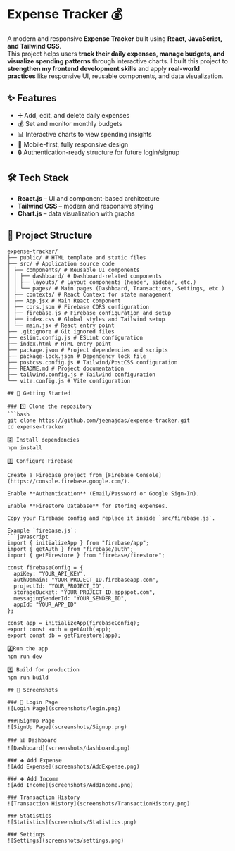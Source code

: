 # Expense Tracker 💰

A modern and responsive **Expense Tracker** built using **React, JavaScript, and Tailwind CSS**.  
This project helps users **track their daily expenses, manage budgets, and visualize spending patterns** through interactive charts.
I built this project to **strengthen my frontend development skills** and apply **real-world practices** like responsive UI, reusable components, and data visualization.

## ✨ Features
- ➕ Add, edit, and delete daily expenses  
- 💰 Set and monitor monthly budgets  
- 📊 Interactive charts to view spending insights  
- 📱 Mobile-first, fully responsive design  
- 🔒 Authentication-ready structure for future login/signup  

## 🛠️ Tech Stack
- **React.js**  – UI and component-based architecture  
- **Tailwind CSS** – modern and responsive styling  
- **Chart.js** – data visualization with graphs

## 📂 Project Structure
```text
expense-tracker/
├── public/ # HTML template and static files
├── src/ # Application source code
│ ├── components/ # Reusable UI components
│ │ ├── dashboard/ # Dashboard-related components
│ │ ├── layouts/ # Layout components (header, sidebar, etc.)
│ │ └── pages/ # Main pages (Dashboard, Transactions, Settings, etc.)
│ ├── contexts/ # React Context for state management
│ ├── App.jsx # Main React component
│ ├── cors.json # Firebase CORS configuration
│ ├── firebase.js # Firebase configuration and setup
│ ├── index.css # Global styles and Tailwind setup
│ └── main.jsx # React entry point
├── .gitignore # Git ignored files
├── eslint.config.js # ESLint configuration
├── index.html # HTML entry point
├── package.json # Project dependencies and scripts
├── package-lock.json # Dependency lock file
├── postcss.config.js # Tailwind/PostCSS configuration
├── README.md # Project documentation
├── tailwind.config.js # Tailwind configuration
└── vite.config.js # Vite configuration

## 🚀 Getting Started

### 1️⃣ Clone the repository
```bash
git clone https://github.com/jeenajdas/expense-tracker.git
cd expense-tracker

2️⃣ Install dependencies
npm install

3️⃣ Configure Firebase

Create a Firebase project from [Firebase Console](https://console.firebase.google.com/).

Enable **Authentication** (Email/Password or Google Sign-In).

Enable **Firestore Database** for storing expenses.

Copy your Firebase config and replace it inside `src/firebase.js`.

Example `firebase.js`:
```javascript
import { initializeApp } from "firebase/app";
import { getAuth } from "firebase/auth";
import { getFirestore } from "firebase/firestore";

const firebaseConfig = {
  apiKey: "YOUR_API_KEY",
  authDomain: "YOUR_PROJECT_ID.firebaseapp.com",
  projectId: "YOUR_PROJECT_ID",
  storageBucket: "YOUR_PROJECT_ID.appspot.com",
  messagingSenderId: "YOUR_SENDER_ID",
  appId: "YOUR_APP_ID"
};

const app = initializeApp(firebaseConfig);
export const auth = getAuth(app);
export const db = getFirestore(app);

4️⃣Run the app
npm run dev

5️⃣ Build for production
npm run build

## 📸 Screenshots

### 🔑 Login Page  
![Login Page](screenshots/login.png)

###🔑SignUp Page
![SignUp Page](screenshots/Signup.png)

### 📊 Dashboard  
![Dashboard](screenshots/dashboard.png)

### ➕ Add Expense  
![Add Expense](screenshots/AddExpense.png)

### ➕ Add Income
![Add Income](screenshots/AddIncome.png)

### Transaction History
![Transaction History](screenshots/TransactionHistory.png)

### Statistics
![Statistics](screenshots/Statistics.png)

### Settings
![Settings](screenshots/settings.png)
